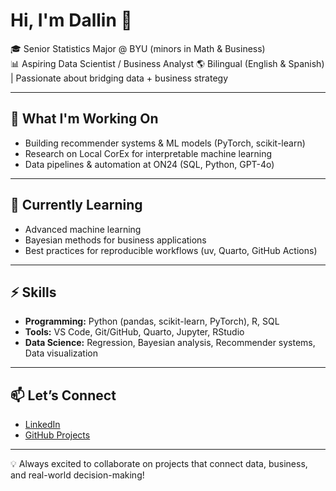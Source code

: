 # Hi, I'm Dallin 👋

🎓 Senior Statistics Major @ BYU (minors in Math & Business)  
📊 Aspiring Data Scientist / Business Analyst
🌎 Bilingual (English & Spanish) | Passionate about bridging data + business strategy  

---

## 🔭 What I'm Working On
- Building recommender systems & ML models (PyTorch, scikit-learn)  
- Research on Local CorEx for interpretable machine learning  
- Data pipelines & automation at ON24 (SQL, Python, GPT-4o)   

---

## 🌱 Currently Learning
- Advanced machine learning 
- Bayesian methods for business applications  
- Best practices for reproducible workflows (uv, Quarto, GitHub Actions)  

---

## ⚡ Skills
- **Programming:** Python (pandas, scikit-learn, PyTorch), R, SQL  
- **Tools:** VS Code, Git/GitHub, Quarto, Jupyter, RStudio  
- **Data Science:** Regression, Bayesian analysis, Recommender systems, Data visualization  

---

## 📫 Let’s Connect
- [LinkedIn](https://www.linkedin.com/in/dallin-robinson)  
- [GitHub Projects](https://github.com/dallinrobinson?tab=repositories)  

---

💡 Always excited to collaborate on projects that connect data, business, and real-world decision-making!
